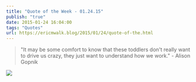 ```yaml
---
title: "Quote of the Week - 01.24.15"
publish: "true"
date: 2015-01-24 16:04:00
tags: "Quotes"
url: https://ericmwalk.blog/2015/01/24/quote-of-the.html
---
```


>"It may be some comfort to know that these toddlers don't really want to drive us crazy, they just want to understand how we work." - Alison Gopnik

![](https://ericmwalk.blog/uploads/2021/058dd80da4.jpg)